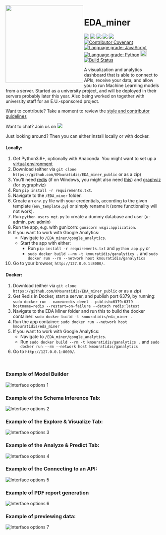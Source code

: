 <img src="https://github.com/KMouratidis/EDA_miner_public/blob/master/EDA_miner/static/images/y3d.png" width="250" align="left">

# EDA_miner

<badges> <img src="https://img.shields.io/badge/doc--coverage-72%25-green.svg"> <img src="https://img.shields.io/badge/code--coverage-63%25-green.svg"> <img src="https://img.shields.io/badge/tests-100%25-brightgreen.svg"> <a href="https://www.gnu.org/licenses/gpl-3.0"><img src="https://img.shields.io/badge/License-GPLv3-blue.svg"></a> <img src="https://img.shields.io/badge/docker%20build-passing-brightgreen.svg">  [![Contributor Covenant](https://img.shields.io/badge/Contributor%20Covenant-v1.4%20adopted%20(modified)-ff69b4.svg)](CODE_OF_CONDUCT.md)  </badges>
<a href="https://lgtm.com/projects/g/KMouratidis/EDA_miner_public/context:javascript"><img alt="Language grade: JavaScript" src="https://img.shields.io/lgtm/grade/javascript/g/KMouratidis/EDA_miner_public.svg?logo=lgtm&logoWidth=18"/></a>
<a href="https://lgtm.com/projects/g/KMouratidis/EDA_miner_public/context:python"><img alt="Language grade: Python" src="https://img.shields.io/lgtm/grade/python/g/KMouratidis/EDA_miner_public.svg?logo=lgtm&logoWidth=18"/></a>
<a href="https://codeclimate.com/github/KMouratidis/EDA_miner_public/maintainability"><img src="https://api.codeclimate.com/v1/badges/63c6e2c44862a35e148e/maintainability" height=20 /></a>
[![Build Status](https://travis-ci.com/KMouratidis/EDA_miner_public.svg?branch=master)](https://travis-ci.com/KMouratidis/EDA_miner_public)

A visualization and analytics dashboard that is able to connect to APIs, receive your data,
and allow you to run Machine Learning models from a server. Started as a university project, and will be deployed in their servers probably later this year.
Also being worked on together with university staff for an E.U.-sponsored project.


Want to contribute? Take a moment to review the [style and contributor guidelines](https://github.com/KMouratidis/EDA_miner_public/wiki/Style-guide-and-contributor-guidelines)

Want to chat? Join us on <a href="https://join.slack.com/t/edaminer/shared_invite/enQtNzA5MDc1MTE3NDk0LTJmNGYyYTY4NDAwMGJkYTI5NDg2NzAyOWQ2OTcxYTU0NTc4NzEwMWQ0ZjAwYWFkYmUyYjJmZWFkZjM3OWZkYmY"><img src="https://img.shields.io/badge/chat-slack-blueviolet.svg"></a>

Just looking around? Then you can either install locally or with docker.

#### Locally:
1. Get Python3.6+, optionally with Anaconda. You might want to set up a [virtual environment](https://stackoverflow.com/questions/41972261/what-is-a-virtualenv-and-why-should-i-use-one)
2. Download (either via `git clone https://github.com/KMouratidis/EDA_miner_public` or as a zip)
3. You'll need [redis](https://redis.io) (if on Windows, you might also need [this](https://github.com/dmajkic/redis/downloads)) and [graphviz](https://www.graphviz.org/) (for pygraphviz)
4. Run `pip install -r requirements.txt`.
5. Navigate to the `/EDA_miner` folder.
6. Create an `env.py` file with your credentials, according to the given template (`env_template.py`) or simply rename it (some functionality will not work).
7. Run `python users_mgt.py` to create a dummy database and user (u: admin, pw: admin)
8. Run the app, e.g. with gunicorn: `gunicorn wsgi:application`.
9. If you want to work with Google Analytics:
    - Navigate to `/EDA_miner/google_analytics`.
    - Start the app with either:
      - Run `pip install -r requirements.txt` and `python app.py`
    or
      - `sudo docker build --rm -t kmouratidis/ganalytics .` and `sudo docker run --rm --network host kmouratidis/ganalytics`
10. Go to your browser, `http://127.0.0.1:8000/`.

#### Docker:
1. Download (either via `git clone https://github.com/KMouratidis/EDA_miner_public` or as a zip)
2. Get Redis in Docker, start a server, and publish port 6379, by running: `sudo docker run --name=redis-devel --publish=6379:6379 --hostname=redis --restart=on-failure --detach redis:latest`
3. Navigate to the EDA Miner folder and run this to build the docker container: `sudo docker build -t kmouratidis/eda_miner .`
4. Run the app container: `sudo docker run --network host kmouratidis/eda_miner`
5. If you want to work with Google Analytics:
    - Navigate to `/EDA_miner/google_analytics`.
    - Run `sudo docker build --rm -t kmouratidis/ganalytics .` and `sudo docker run --rm --network host kmouratidis/ganalytics`
6. Go to `http://127.0.0.1:8000/`.
<br>

### Example of Model Builder

![Interface options 1](https://raw.githubusercontent.com/KMouratidis/EDA_miner_public/master/images/screenshots/ModelBuilder.png)

### Example of the Schema Inference Tab:

![Interface options 2](https://raw.githubusercontent.com/KMouratidis/EDA_miner_public/master/images/screenshots/Datatype_Inference.png)

### Example of the Explore & Visualize Tab:

![Interface options 3](https://raw.githubusercontent.com/KMouratidis/EDA_miner_public/master/images/screenshots/GraphMaker.png)

### Example of the Analyze & Predict Tab:

![Interface options 4](https://raw.githubusercontent.com/KMouratidis/EDA_miner_public/master/images/screenshots/FittingModels.png)

### Example of the Connecting to an API:

![Interface options 5](https://raw.githubusercontent.com/KMouratidis/EDA_miner_public/master/images/screenshots/API_connect.png)

### Example of PDF report generation
![Interface options 6](https://raw.githubusercontent.com/KMouratidis/EDA_miner_public/master/images/screenshots/PDF_Reports.png)

### Example of previewing data:

![Interface options 7](https://raw.githubusercontent.com/KMouratidis/EDA_miner_public/master/images/screenshots/Preview_Data.png)

